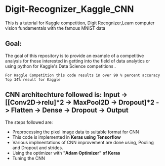 # Digit-Recognizer_Kaggle_CNN
This is a tutorial for Kaggle competition, Digit Recognizer,Learn computer vision fundamentals with the famous MNIST data

## Goal:
The goal of this repository is to provide an example of a competitive analysis for those interested in getting into the field of data analytics or using python for Kaggle's Data Science competitions .

```
For Kaggle Competition this code results in over 99 % percent accuracy
Top 34% result for Kaggle
```
## CNN architechture followed is: Input -> [[Conv2D->relu]*2 -> MaxPool2D -> Dropout]*2 -> Flatten -> Dense -> Dropout -> Output


The steps followed are:

* Preprocessing the pixel image data to suitable format for CNN
* This code is implemented in **Keras using Tensorflow**
* Various implmentations of CNN improvement are done using, Pooling and Dropout and strides.
* Using the optimizer with **"Adam Optimizer" of Keras** 
* Tuning the CNN
